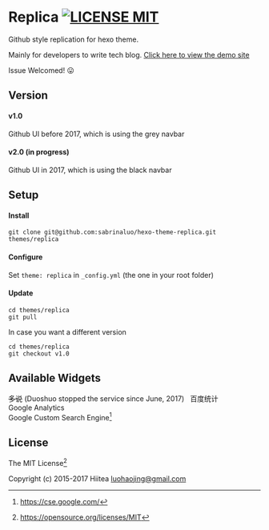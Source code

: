 # Replica [![LICENSE MIT](https://img.shields.io/badge/LICENSE-MIT-blue.svg)](https://opensource.org/licenses/MIT)
Github style replication for hexo theme. 

Mainly for developers to write tech blog.  [Click here to view the demo site](http://sabrinaluo.com/tech)

Issue Welcomed! :stuck_out_tongue:

## Version
#### v1.0  
Github UI before 2017, which is using the grey navbar

#### v2.0 (in progress)  
Github UI in 2017, which is using the black navbar

## Setup
#### Install
```
git clone git@github.com:sabrinaluo/hexo-theme-replica.git themes/replica
```

#### Configure
Set `theme: replica` in `_config.yml` (the one in your root folder)

#### Update
```
cd themes/replica
git pull
```

In case you want a different version
```
cd themes/replica
git checkout v1.0
```

## Available Widgets
~~多说~~ (Duoshuo stopped the service since June, 2017)  
百度统计  
Google Analytics  
Google Custom Search Engine[^1]

## License
The MIT License[^2]

Copyright (c) 2015-2017 Hiitea <luohaojing@gmail.com>

[^1]: https://cse.google.com/
[^2]: https://opensource.org/licenses/MIT
